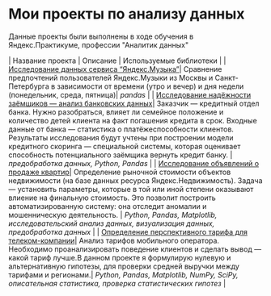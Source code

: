 # Мои проекты по анализу данных

Данные проекты были выполнены в ходе обучения в Яндекс.Практикуме, профессии "Аналитик данных" 

| Название проекта | Описание | Используемые библиотеки | 
| [Исследование данных сервиса “Яндекс.Музыка”](https://github.com/Kater-Samurai/DA-projects/tree/main/1.%20Анализ%20пользователей%20Яндекс%20Музыка)| Сравнение предпочтений пользователей Яндекс.Музыки из Москвы и Санкт-Петербурга в зависимости от времени (утро и вечер) и дня недели (понедельник, среда, пятница)| *pandas* |
| [Исследование надёжности заёмщиков — анализ банковских данных](https://github.com/Kater-Samurai/DA-projects/tree/main/2.%20Исследование%20надежности%20заемщиков)| Заказчик — кредитный отдел банка. Нужно разобраться, влияет ли семейное положение и количество детей клиента на факт погашения кредита в срок. Входные данные от банка — статистика о платёжеспособности клиентов. Результаты исследования будут учтены при построении модели кредитного скоринга — специальной системы, которая оценивает способность потенциального заёмщика вернуть кредит банку. | *предобработка данных, Python, Pandas* |
| [Исследование объявлений о продаже квартир](https://github.com/Kater-Samurai/DA-projects/tree/main/3.%20%20Исследование%20объявлений%20о%20продаже%20квартир)| Определение рыночной стоимости объектов недвижимости (на базе данных ресурса Яндекс.Недвижимость). Задача — установить параметры, которые в той или иной степени оказывают влиение на финальную стоимость. Это позволит построить автоматизированную систему: она отследит аномалии и мошенническую деятельность. | *Python, Pandas, Matplotlib, исследовательский анализ данных, визуализация данных, предобработка данных* |
| [Определение перспективного тарифа для телеком-компании](https://github.com/Kater-Samurai/DA-projects/tree/main/4.%20Статистический%20анализ%20данных)| Анализ тарифов мобильного оператора. Необходимо проанализировать поведение клиентов и сделать вывод — какой тариф лучше.В данном проекте я формулирую нулевую и альтернативную гипотезы, для проверки средней выручки между тарифами и регионами.| *Python, Pandas, Matplotlib, NumPy, SciPy, описательная статистика, проверка статистических гипотез* |